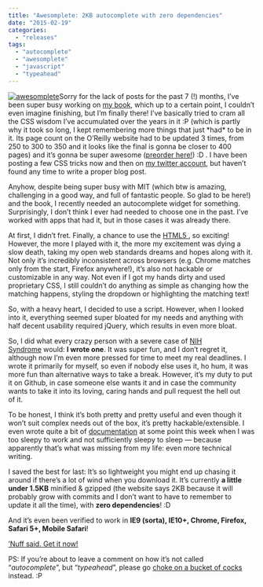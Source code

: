```yaml
---
title: "Awesomplete: 2KB autocomplete with zero dependencies"
date: "2015-02-19"
categories: 
  - "releases"
tags: 
  - "autocomplete"
  - "awesomplete"
  - "javascript"
  - "typeahead"
---
```


[![awesomplete](http://lea.verou.me/wp-content/uploads/2015/02/awesomplete-300x248.png)](http://leaverou.github.io/awesomplete)Sorry for the lack of posts for the past 7 (!) months, I’ve been super busy working on [my book](http://shop.oreilly.com/product/0636920031123.do), which up to a certain point, I couldn’t even imagine finishing, but I’m finally there! I’ve basically tried to cram all the CSS wisdom I’ve accumulated over the years in it :P (which is partly why it took so long, I kept remembering more things that just \*had\* to be in it. Its page count on the O’Reilly website had to be updated 3 times, from 250 to 300 to 350 and it looks like the final is gonna be closer to 400 pages) and it’s gonna be super awesome ([preorder here!](http://shop.oreilly.com/product/0636920031123.do)) :D . I have been posting a few CSS tricks now and then on [my twitter account](http://twitter.com/leaverou), but haven’t found any time to write a proper blog post.

Anyhow, despite being super busy with MIT (which btw is amazing, challenging in a good way, and full of fantastic people. So glad to be here!) and the book, I recently needed an autocomplete widget for something. Surprisingly, I don’t think I ever had needed to choose one in the past. I’ve worked with apps that had it, but in those cases it was already there.

At first, I didn’t fret. Finally, a chance to use the [HTML5 <datalist>](http://blog.teamtreehouse.com/creating-autocomplete-dropdowns-datalist-element), so exciting! However, the more I played with it, the more my excitement was dying a slow death, taking my open web standards dreams and hopes along with it. Not only it’s incredibly inconsistent across browsers (e.g. Chrome matches only from the start, Firefox anywhere!), it’s also not hackable or customizable in any way. Not even if I got my hands dirty and used proprietary CSS, I still couldn’t do anything as simple as changing how the matching happens, styling the dropdown or highlighting the matching text!

So, with a heavy heart, I decided to use a script. However, when I looked into it, everything seemed super bloated for my needs and anything with half decent usability required jQuery, which results in even more bloat.

So, I did what every crazy person with a severe case of [NIH Syndrome](http://en.wikipedia.org/wiki/Not_invented_here) would: **I wrote one**. It was super fun, and I don’t regret it, although now I’m even more pressed for time to meet my real deadlines. I wrote it primarily for myself, so even if nobody else uses it, ho hum, it was more fun than alternative ways to take a break. However, it’s my duty to put it on Github, in case someone else wants it and in case the community wants to take it into its loving, caring hands and pull request the hell out of it.

To be honest, I think it’s both pretty and pretty useful and even though it won’t suit complex needs out of the box, it’s pretty hackable/extensible. I even wrote quite a bit of [documentation](http://leaverou.github.io/awesomplete/) at some point this week when I was too sleepy to work and not sufficiently sleepy to sleep — because apparently that’s what was missing from my life: even more technical writing.

I saved the best for last: It’s so lightweight you might end up chasing it around if there’s a lot of wind when you download it. It’s currently **a little under 1.5KB** minified & gzipped (the website says 2KB because it will probably grow with commits and I don’t want to have to remember to update it all the time), with **zero dependencies**! :D

And it’s even been verified to work in **IE9 (sorta), IE10+, Chrome, Firefox, Safari 5+, Mobile Safari**!

[’Nuff said. Get it now!](http://leaverou.github.io/awesomplete)

PS: If you’re about to leave a comment on how it’s not called “_autocomplete_”, but “_typeahead_”, please go [choke on a bucket of cocks](http://tirania.org/blog/archive/2011/Feb-17.html) instead. :P
